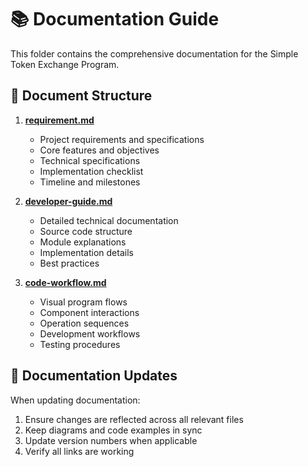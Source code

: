 # 📚 Documentation Guide

This folder contains the comprehensive documentation for the Simple Token Exchange Program.

## 📑 Document Structure

1. **[requirement.md](./requirement.md)**
   - Project requirements and specifications
   - Core features and objectives
   - Technical specifications
   - Implementation checklist
   - Timeline and milestones

2. **[developer-guide.md](./developer-guide.md)**
   - Detailed technical documentation
   - Source code structure
   - Module explanations
   - Implementation details
   - Best practices

3. **[code-workflow.md](./code-workflow.md)**
   - Visual program flows
   - Component interactions
   - Operation sequences
   - Development workflows
   - Testing procedures

## 🔄 Documentation Updates

When updating documentation:

1. Ensure changes are reflected across all relevant files
2. Keep diagrams and code examples in sync
3. Update version numbers when applicable
4. Verify all links are working
